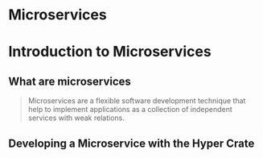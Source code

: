 # Microservices

# Introduction to Microservices

## What are microservices
> Microservices are a flexible software development technique that help to implement applications as a collection of independent services with weak relations.

## Developing a Microservice with the Hyper Crate
